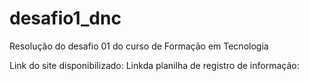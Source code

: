 # desafio1_dnc
Resolução do desafio 01 do curso de Formação em Tecnologia

Link do site disponibilizado:
Linkda planilha de registro de informação:
